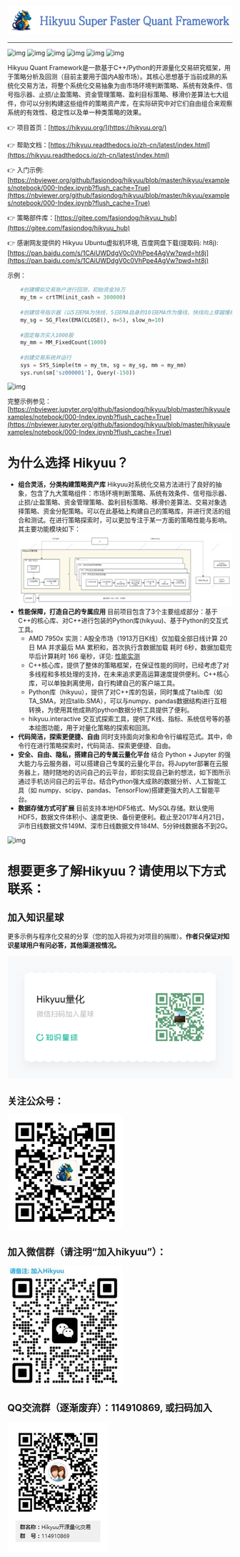![title](docs/source/_static/00000-title.png)

---

![img](https://static.pepy.tech/badge/hikyuu) ![img](https://static.pepy.tech/badge/hikyuu/month) ![img](https://static.pepy.tech/badge/hikyuu/week) ![img](https://github.com/fasiondog/hikyuu/workflows/win-build/badge.svg) ![img](https://github.com/fasiondog/hikyuu/workflows/ubuntu-build/badge.svg) ![img](https://img.shields.io/github/license/mashape/apistatus.svg)

Hikyuu Quant Framework是一款基于C++/Python的开源量化交易研究框架，用于策略分析及回测（目前主要用于国内A股市场）。其核心思想基于当前成熟的系统化交易方法，将整个系统化交易抽象为由市场环境判断策略、系统有效条件、信号指示器、止损/止盈策略、资金管理策略、盈利目标策略、移滑价差算法七大组件，你可以分别构建这些组件的策略资产库，在实际研究中对它们自由组合来观察系统的有效性、稳定性以及单一种类策略的效果。

👉 项目首页：[https://hikyuu.org/](https://hikyuu.org/)

👉 帮助文档：[https://hikyuu.readthedocs.io/zh-cn/latest/index.html](https://hikyuu.readthedocs.io/zh-cn/latest/index.html)

👉 入门示例:  [https://nbviewer.org/github/fasiondog/hikyuu/blob/master/hikyuu/examples/notebook/000-Index.ipynb?flush_cache=True](https://nbviewer.org/github/fasiondog/hikyuu/blob/master/hikyuu/examples/notebook/000-Index.ipynb?flush_cache=True)

👉 策略部件库：[https://gitee.com/fasiondog/hikyuu_hub](https://gitee.com/fasiondog/hikyuu_hub)

👉 感谢网友提供的 Hikyuu Ubuntu虚拟机环境, 百度网盘下载(提取码: ht8j): [https://pan.baidu.com/s/1CAiUWDdgV0c0VhPpe4AgVw?pwd=ht8j](https://pan.baidu.com/s/1CAiUWDdgV0c0VhPpe4AgVw?pwd=ht8j)

示例：

```python
    #创建模拟交易账户进行回测，初始资金30万
    my_tm = crtTM(init_cash = 300000)

    #创建信号指示器（以5日EMA为快线，5日EMA自身的10日EMA作为慢线，快线向上穿越慢线时买入，反之卖出）
    my_sg = SG_Flex(EMA(CLOSE(), n=5), slow_n=10)

    #固定每次买入1000股
    my_mm = MM_FixedCount(1000)

    #创建交易系统并运行
    sys = SYS_Simple(tm = my_tm, sg = my_sg, mm = my_mm)
    sys.run(sm['sz000001'], Query(-150))
```

![img](docs/source/_static/10000-overview.png)

完整示例参见：[https://nbviewer.jupyter.org/github/fasiondog/hikyuu/blob/master/hikyuu/examples/notebook/000-Index.ipynb?flush_cache=True](https://nbviewer.jupyter.org/github/fasiondog/hikyuu/blob/master/hikyuu/examples/notebook/000-Index.ipynb?flush_cache=True)

# 为什么选择 Hikyuu？

* **组合灵活，分类构建策略资产库** Hikyuu对系统化交易方法进行了良好的抽象，包含了九大策略组件：市场环境判断策略、系统有效条件、信号指示器、止损/止盈策略、资金管理策略、盈利目标策略、移滑价差算法、交易对象选择策略、资金分配策略。可以在此基础上构建自己的策略库，并进行灵活的组合和测试。在进行策略探索时，可以更加专注于某一方面的策略性能与影响。其主要功能模块如下：![img](docs/source/_static/10002-function-arc.png)
* **性能保障，打造自己的专属应用** 目前项目包含了3个主要组成部分：基于C++的核心库、对C++进行包装的Python库(hikyuu)、基于Python的交互式工具。
  * AMD 7950x 实测：A股全市场（1913万日K线）仅加载全部日线计算 20日 MA 并求最后 MA 累积和，首次执行含数据加载 耗时 6秒，数据加载完毕后计算耗时 166 毫秒，详见: [性能实测](https://mp.weixin.qq.com/s?__biz=MzkwMzY1NzYxMA==&mid=2247483768&idx=1&sn=33e40aa9633857fa7b4c7ded51c95ae7&chksm=c093a09df7e4298b3f543121ba01334c0f8bf76e75c643afd6fc53aea1792ebb92de9a32c2be&mpshare=1&scene=23&srcid=05297ByHT6DEv6XAmyje1oOr&sharer_shareinfo=b38f5f91b4efd8fb60303a4ef4774748&sharer_shareinfo_first=b38f5f91b4efd8fb60303a4ef4774748#rd)
  * C++核心库，提供了整体的策略框架，在保证性能的同时，已经考虑了对多线程和多核处理的支持，在未来追求更高运算速度提供便利。C++核心库，可以单独剥离使用，自行构建自己的客户端工具。
  * Python库（hikyuu），提供了对C++库的包装，同时集成了talib库（如TA_SMA，对应talib.SMA），可以与numpy、pandas数据结构进行互相转换，为使用其他成熟的python数据分析工具提供了便利。
  * hikyuu.interactive 交互式探索工具，提供了K线、指标、系统信号等的基本绘图功能，用于对量化策略的探索和回测。
* **代码简洁，探索更便捷、自由** 同时支持面向对象和命令行编程范式。其中，命令行在进行策略探索时，代码简洁、探索更便捷、自由。
* **安全、自由、隐私，搭建自己的专属云量化平台** 结合 Python + Jupyter 的强大能力与云服务器，可以搭建自己专属的云量化平台。将Jupyter部署在云服务器上，随时随地的访问自己的云平台，即刻实现自己新的想法，如下图所示通过手机访问自己的云平台。结合Python强大成熟的数据分析、人工智能工具（如 numpy、scipy、pandas、TensorFlow)搭建更强大的人工智能平台。
* **数据存储方式可扩展** 目前支持本地HDF5格式、MySQL存储。默认使用HDF5，数据文件体积小、速度更快、备份更便利。截止至2017年4月21日，沪市日线数据文件149M、深市日线数据文件184M、5分钟线数据各不到2G。

![img](https://api.star-history.com/svg?repos=fasiondog/hikyuu&type=Date "Star History Chart")

# 想要更多了解Hikyuu？请使用以下方式联系：

## **加入知识星球**

更多示例与程序化交易的分享（您的加入将视为对项目的捐赠）。**作者只保证对知识星球用户有问必答，其他渠道视情况。**

![知识星球](docs/source/_static/zhishixingqiu.png)

## 关注公众号：

![img](docs/source/_static/weixin_gongzhonghao.jpg)

## 加入微信群（请注明“加入hikyuu”）：

![weixin](docs/source/_static/weixin.jpg)

## QQ交流群（逐渐废弃）：114910869, 或扫码加入

![img](docs/source/_static/10003-qq.png)

